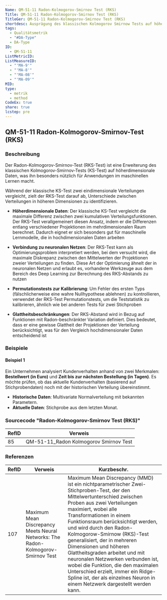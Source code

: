 ```yaml
---
Name: QM-51-11 Radon-Kolmogorov-Smirnov Test (RKS)
Title: QM-51-11 Radon-Kolmogorov-Smirnov Test (RKS)
TitleGer: QM-51-11 Radon-Kolmogorov-Smirnov Test (RKS)
shortdesc: Ausprägung des klassischen Kolmogorov Smirnow Tests auf höherdimensionalen Datensätzen.
tags:
  - Qualitätsmetrik
  - "#DA-Type"
  - DA-Type
ID:
  - QM-51-11
ListMetricID: 
ListMeasureID:
  - "'MA-9'"
  - "'MA-8'"
  - "'MA-08'"
  - "'MA-09'"
MID: 
type:
  - metrik
  - method
CodeEx: true
share: true
lcstep: pre
---
```

## QM-51-11 Radon-Kolmogorov-Smirnov-Test (RKS)

### Beschreibung

Der Radon-Kolmogorov-Smirnov-Test (RKS-Test) ist eine Erweiterung des klassischen Kolmogorov-Smirnov-Tests (KS-Test) auf höherdimensionale Daten, was ihn besonders nützlich für Anwendungen im maschinellen Lernen macht. 

Während der klassische KS-Test zwei eindimensionale Verteilungen vergleicht, zielt der RKS-Test darauf ab, Unterschiede zwischen Verteilungen in höheren Dimensionen zu identifizieren.

- **Höherdimensionale Daten**: Der klassische KS-Test vergleicht die maximale Differenz zwischen zwei kumulativen Verteilungsfunktionen. Der RKS-Test verallgemeinert diesen Ansatz, indem er die Differenzen entlang verschiedener Projektionen im mehrdimensionalen Raum berechnet. Dadurch eignet er sich besonders gut für maschinelle Lernmodelle, die in hochdimensionalen Daten arbeiten​

- **Verbindung zu neuronalen Netzen**: Der RKS-Test kann als Optimierungsproblem interpretiert werden, bei dem versucht wird, die maximale Diskrepanz zwischen den Mittelwerten der Projektionen zweier Verteilungen zu finden. Diese Art der Optimierung ähnelt der in neuronalen Netzen und erlaubt es, vorhandene Werkzeuge aus dem Bereich des Deep Learning zur Berechnung des RKS-Abstands zu nutzen​
    
- **Permutationstests zur Kalibrierung**: Um Fehler des ersten Typs (fälschlicherweise eine wahre Nullhypothese ablehnen) zu kontrollieren, verwendet der RKS-Test Permutationstests, um die Teststatistik zu kalibrieren, ähnlich wie bei anderen Tests für zwei Stichproben​
    
- **Glattheitsbeschränkungen**: Der RKS-Abstand wird in Bezug auf Funktionen mit Radon-beschränkter Variation definiert. Dies bedeutet, dass er eine gewisse Glattheit der Projektionen der Verteilung berücksichtigt, was für den Vergleich hochdimensionaler Daten entscheidend ist​

### Beispiele 

#### Beispiel 1 

Ein Unternehmen analysiert Kundenverhalten anhand von zwei Merkmalen: **Bestellwert (in Euro)** und **Zeit bis zur nächsten Bestellung (in Tagen)**. Es möchte prüfen, ob das aktuelle Kundenverhalten (basierend auf Stichprobendaten) noch mit der historischen Verteilung übereinstimmt.

- **Historische Daten**: Multivariate Normalverteilung mit bekannten Parametern.
- **Aktuelle Daten**: Stichprobe aus dem letzten Monat.

### Sourcecode "Radon-Kolmogorov-Smirnov Test (RKS)"

| RefID | Verweis                                |
| ----- | -------------------------------------- |
| 85    | QM-51-11_Radon Kolmogorov Smirnov Test |



### Referenzen

| RefID | Verweis                                                                             | Kurzbeschr.                                                                                                                                                                                                                                                                                                                                                                                                                                                                                                                                                                                |
| ----- | ----------------------------------------------------------------------------------- | ------------------------------------------------------------------------------------------------------------------------------------------------------------------------------------------------------------------------------------------------------------------------------------------------------------------------------------------------------------------------------------------------------------------------------------------------------------------------------------------------------------------------------------------------------------------------------------------ |
| 107   |  Maximum Mean Discrepancy Meets Neural Networks: The Radon-Kolmogorov-Smirnov Test  | Maximum Mean Discrepancy (MMD) ist ein nichtparametrischer Zwei-Stichproben-Test, der den Mittelwertunterschied zwischen Proben aus zwei Verteilungen maximiert, wobei alle Transformationen in einem Funktionsraum berücksichtigt werden, und wird durch den Radon-Kolmogorow-Smirnow (RKS)-Test generalisiert, der in mehreren Dimensionen und höheren Glattheitsgraden arbeitet und mit neuronalen Netzwerken verbunden ist, wobei die Funktion, die den maximalen Unterschied erzielt, immer ein Ridge-Spline ist, der als einzelnes Neuron in einem Netzwerk dargestellt werden kann. |

